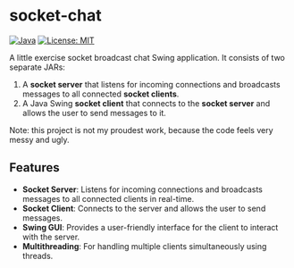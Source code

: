 # socket-chat

[![Java](https://img.shields.io/badge/Java-%23ED8B00.svg?logo=openjdk&logoColor=white)](https://www.java.com)
[![License: MIT](https://img.shields.io/badge/License-MIT-blue.svg?style=for-the-badge)](LICENSE)

A little exercise socket broadcast chat Swing application. It consists of two separate JARs:

1. A **socket server** that listens for incoming connections and broadcasts messages to all connected **socket clients**.
2. A Java Swing **socket client** that connects to the **socket server** and allows the user to send messages to it.

Note: this project is not my proudest work, because the code feels very messy and ugly.

## Features

- **Socket Server**: Listens for incoming connections and broadcasts messages to all connected clients in real-time.
- **Socket Client**: Connects to the server and allows the user to send messages.
- **Swing GUI**: Provides a user-friendly interface for the client to interact with the server.
- **Multithreading**: For handling multiple clients simultaneously using threads.